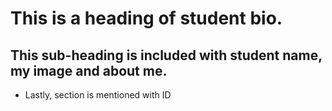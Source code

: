# This is a heading of student bio.

## This sub-heading is included with student name, my image and about me.

* Lastly, section is mentioned with ID